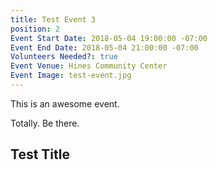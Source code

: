 ```yaml
---
title: Test Event 3
position: 2
Event Start Date: 2018-05-04 19:00:00 -07:00
Event End Date: 2018-05-04 21:00:00 -07:00
Volunteers Needed?: true
Event Venue: Hines Community Center
Event Image: test-event.jpg
---
```


This is an awesome event.

Totally. Be there.

## Test Title
